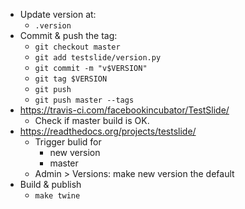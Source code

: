 - Update version at:
	- `.version`
- Commit & push the tag:
  - `git checkout master`
  - `git add testslide/version.py`
  - `git commit -m "v$VERSION"`
  - `git tag $VERSION`
  - `git push`
  - `git push master --tags`
- https://travis-ci.com/facebookincubator/TestSlide/
	- Check if master build is OK.
- https://readthedocs.org/projects/testslide/
	- Trigger bulid for
		- new version
		- master
	- Admin > Versions: make new version the default
- Build & publish
	- `make twine`